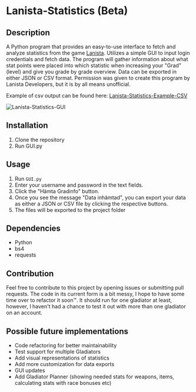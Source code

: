 # Lanista-Statistics (Beta)

## Description

A Python program that provides an easy-to-use interface to fetch and analyze statistics from the game [Lanista](https://beta.lanista.se). Utilizes a simple GUI to input login credentials and fetch data. The program will gather information about what stat points were placed into which statistic when increasing your "Grad" (level) and give you grade by grade overview. Data can be exported in either JSON or CSV format. Permission was given to create this program by Lanista Developers, but it is by all means unofficial. 

Example of csv output can be found here: [Lanista-Statistics-Example-CSV](https://docs.google.com/spreadsheets/d/1mdavIbndFyGw0294GwJUKw97IAgoVKZkpwG_yXGs4J4/edit?usp=sharing) 

![Lanista-Statistics-GUI](https://cdn.discordapp.com/attachments/1068228784584654988/1157081561162850395/Lanista_Glad_Info_v02.png?ex=65174fad&is=6515fe2d&hm=b1b1b2e6b3d80d1f4304df8b08749c09a4b97f8faf0d9a6d90698b477bb1d8f4)

## Installation

1. Clone the repository
2. Run GUI.py

## Usage
1. Run `GUI.py`
2. Enter your username and password in the text fields.
3. Click the "Hämta Gradinfo" button.
4. Once you see the message "Data inhämtad", you can export your data as either a JSON or CSV file by clicking the respective buttons.
5. The files will be exported to the project folder

## Dependencies
- Python
- bs4
- requests
  

## Contribution

Feel free to contribute to this project by opening issues or submitting pull requests. 
The code in its current form is a bit messy, I hope to have some time over to refactor it soon™. 
It should run for one gladiator at least, however, I haven't had a chance to test it out with more than one gladiator on an account. 

## Possible future implementations

* Code refactoring for better maintainability
* Test support for multiple Gladiators
* Add visual representations of statistics
* Add more customization for data exports
* GUI updates
* Add Gladiator Planner (showing needed stats for weapons, items, calculating stats with race bonuses etc)


   
